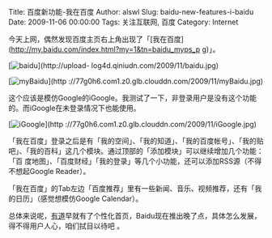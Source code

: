 Title: 百度新功能-我在百度
Author: alswl
Slug: baidu-new-features-i-baidu
Date: 2009-11-06 00:00:00
Tags: 关注互联网, 百度
Category: Internet

今天上网，偶然发现百度主页右上角出现了「[我在百度](http://my.baidu.com/index.html?my=1&tn=baidu_myps_p
g)」。

[![baidu](http://77g0h6.com1.z0.glb.clouddn.com/2009/11/baidu.jpg)](http://upload-
log4d.qiniudn.com/2009/11/baidu.jpg)

[![myBaidu](http://77g0h6.com1.z0.glb.clouddn.com/2009/11/myBaidu.jpg)](http
://77g0h6.com1.z0.glb.clouddn.com/2009/11/myBaidu.jpg)

这个应该是模仿Google的iGoogle。我测试了一下，非登录用户是没有这个功能的。而iGoogle在未登录情况下也能使用。

[![iGoogle](http://77g0h6.com1.z0.glb.clouddn.com/2009/11/iGoogle.jpg)](http
://77g0h6.com1.z0.glb.clouddn.com/2009/11/iGoogle.jpg)

「我在百度」登录之后是有「我的空间」、「我的知道」、「我的百度帐号」、「我的贴吧」、「我的百科」这几个模块。通过顶部的「添加模块」可以继续增加几个功能：「百
度地图」、「百度财经」「我的登录」等几个小功能，还可以添加RSS源（不得不想起Google Reader）。

「我在百度」的Tab左边「百度推荐」里有一些新闻、音乐、视频推荐，还有「我的日历」（感觉想模仿Google Calendar）。

总体来说呢，[有道](http://www.youdao.com)早就有了个性化首页，Baidu现在推出晚了点，具体怎么发展，得不得用户人心，咱们拭目以待吧
。

